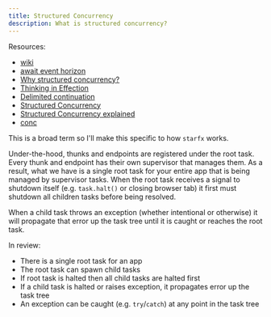 ```yaml
---
title: Structured Concurrency
description: What is structured concurrency?
---
```


Resources:

- [wiki](https://en.wikipedia.org/wiki/Structured_concurrency)
- [await event horizon](https://frontside.com/blog/2023-12-11-await-event-horizon/)
- [Why structured concurrency?](https://bower.sh/why-structured-concurrency)
- [Thinking in Effection](https://frontside.com/effection/docs/thinking-in-effection)
- [Delimited continuation](https://en.wikipedia.org/wiki/Delimited_continuation)
- [Structured Concurrency](https://ericniebler.com/2020/11/08/structured-concurrency/)
- [Structured Concurrency explained](https://www.thedevtavern.com/blog/posts/structured-concurrency-explained/)
- [conc](https://github.com/sourcegraph/conc)

This is a broad term so I'll make this specific to how `starfx` works.

Under-the-hood, thunks and endpoints are registered under the root task. Every
thunk and endpoint has their own supervisor that manages them. As a result, what
we have is a single root task for your entire app that is being managed by
supervisor tasks. When the root task receives a signal to shutdown itself (e.g.
`task.halt()` or closing browser tab) it first must shutdown all children tasks
before being resolved.

When a child task throws an exception (whether intentional or otherwise) it will
propagate that error up the task tree until it is caught or reaches the root
task.

In review:

- There is a single root task for an app
- The root task can spawn child tasks
- If root task is halted then all child tasks are halted first
- If a child task is halted or raises exception, it propagates error up the task
  tree
- An exception can be caught (e.g. `try`/`catch`) at any point in the task tree
